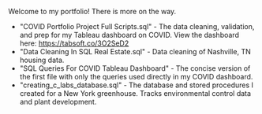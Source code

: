Welcome to my portfolio! There is more on the way.

- "COVID Portfolio Project Full Scripts.sql" - The data cleaning, validation, and prep for my Tableau dashboard on COVID. View the dashboard here: https://tabsoft.co/3O2SeD2
- "Data Cleaning In SQL Real Estate.sql" - Data cleaning of Nashville, TN housing data.
- "SQL Queries For COVID Tableau Dashboard" - The concise version of the first file with only the queries used directly in my COVID dashboard.
- "creating_c_labs_database.sql" - The database and stored procedures I created for a New York greenhouse. Tracks environmental control data and plant development.
